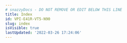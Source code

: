 ```yaml
---
# snazzyDocs - DO NOT REMOVE OR EDIT BELOW THIS LINE
title: Index
id: VPI-E41R-VT5-N90
slug: index
isVisible: true
lastUpdated: '2022-03-26 17:24:06'
---
```

